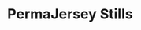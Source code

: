 ---
layout: default
category: bts
tags: ["imovie"," LED"]
video: "https://player.vimeo.com/video/314149103?badge=0&amp;autopause=0&amp;player_id=0&amp;app_id=72231"
title: "PermaJersey Stills"
thumbnail: "https://i.vimeocdn.com/video/755642405_295x166.jpg?r=pad"
description: | 
  This video is about My Movie
---